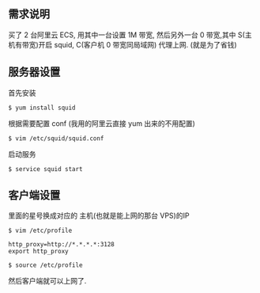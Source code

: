 需求说明
---
买了 2 台阿里云 ECS, 用其中一台设置 1M 带宽, 然后另外一台 0 带宽,其中 S(主机有带宽)开启 squid, C(客户机 0 带宽同局域网) 代理上网. (就是为了省钱)


服务器设置
---

首先安装 
```
$ yum install squid 
```
根据需要配置 conf (我用的阿里云直接 yum 出来的不用配置)
```
$ vim /etc/squid/squid.conf
```
启动服务
```
$ service squid start
```


客户端设置
---

里面的星号换成对应的 主机(也就是能上网的那台 VPS)的IP
```
$ vim /etc/profile
```

```
http_proxy=http://*.*.*.*:3128
export http_proxy
```

```
$ source /etc/profile
```

然后客户端就可以上网了.